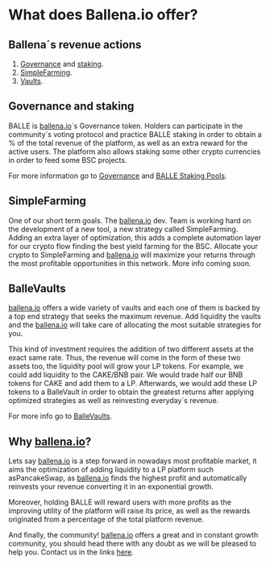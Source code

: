 # What does Ballena.io offer?

## Ballena´s revenue actions

1. [Governance](governance.md) and [staking](products/balle-staking-pool.md).
2. [SimpleFarming](products/simplefarming.md).
3. [Vaults](products/ballevaults-pancake-swap.md).

## Governance and staking

BALLE is [ballena.io](https://ballena.io/)´s Governance token. Holders can participate in the community´s voting protocol and practice BALLE staking in order to obtain a % of the total revenue of the platform, as well as an extra reward for the active users. The platform also allows staking some other crypto currencies in order to feed some BSC projects.

For more information go to [Governance](governance.md) and [BALLE Staking Pools](products/balle-staking-pool.md).



## SimpleFarming

One of our short term goals. The [ballena.io](https://ballena.io/) dev. Team is working hard on the development of a new tool, a new strategy called SimpleFarming. Adding an extra layer of optimization, this adds a complete automation layer for our crypto flow finding the best yield farming for the BSC. Allocate your crypto to SimpleFarming and [ballena.io](https://ballena.io/) will maximize your returns through the most profitable opportunities in this network. More info coming soon.



## BalleVaults

[ballena.io](https://ballena.io/) offers a wide variety of vaults and each one of them is backed by a top end strategy that seeks the maximum revenue. Add liquidity the vaults and the [ballena.io](https://ballena.io/) will take care of allocating the most suitable strategies for you.

This kind of investment requires the addition of two different assets at the exact same rate. Thus, the revenue will come in the form of these two assets too, the liquidity pool will grow your LP tokens. For example, we could add liquidity to the CAKE/BNB pair. We would trade half our BNB tokens for CAKE and add them to a LP. Afterwards, we would add these LP tokens to a BalleVault in order to obtain the greatest returns after applying optimized strategies as well as reinvesting everyday´s revenue.

For more info go to [BalleVaults](products/ballevaults-pancake-swap.md).



## Why [ballena.io](https://ballena.io/)?

Lets say [ballena.io](https://ballena.io/) is a step forward in nowadays most profitable market, it aims the optimization of adding liquidity to a LP platform such asPancakeSwap, as [ballena.io](https://ballena.io/) finds the highest profit and automatically reinvests your revenue converting it in an exponential growth.

Moreover, holding BALLE will reward users with more profits as the improving utility of the platform will raise its price, as well as the rewards originated from a percentage of the total platform revenue.

And finally, the community! [ballena.io](https://ballena.io/) offers a great and in constant growth community, you should head there with any doubt as we will be pleased to help you. Contact us in the links [here](./#community).



